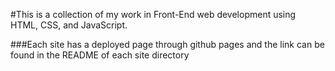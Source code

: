 #This is a collection of my work in Front-End web development using HTML, CSS, and JavaScript.

###Each site has a deployed page through github pages and the link can be found in the README of each site directory
